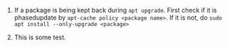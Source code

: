 1. If a package is being kept back during `apt upgrade`. First check if it is phasedupdate by `apt-cache policy <package name>`. If it is not, do `sudo apt install --only-upgrade <package>` 

2. This is some test.
